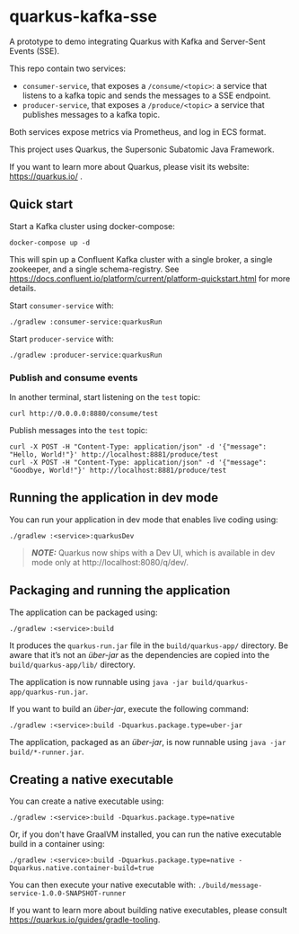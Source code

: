 # quarkus-kafka-sse

A prototype to demo integrating Quarkus with Kafka and Server-Sent Events (SSE).

This repo contain two services:
- `consumer-service`, that exposes a `/consume/<topic>`: a service that listens to a kafka topic and sends the messages to a SSE endpoint.
- `producer-service`, that exposes a `/produce/<topic>` a service that publishes messages to a kafka topic.

Both services expose metrics via Prometheus, and log in ECS format.

This project uses Quarkus, the Supersonic Subatomic Java Framework.

If you want to learn more about Quarkus, please visit its website: https://quarkus.io/ .

## Quick start

Start a Kafka cluster using docker-compose:
```shell script
docker-compose up -d
```
This will spin up a Confluent Kafka cluster with a single broker, a single zookeeper, and a single schema-registry.
See https://docs.confluent.io/platform/current/platform-quickstart.html for more details.


Start `consumer-service` with:
```commandline
./gradlew :consumer-service:quarkusRun
```

Start `producer-service` with:
```commandline
./gradlew :producer-service:quarkusRun
```

### Publish and consume events
In another terminal, start listening on the `test` topic:
```commandline
curl http://0.0.0.0:8880/consume/test
```

Publish messages into the `test` topic:
```commandline
curl -X POST -H "Content-Type: application/json" -d '{"message": "Hello, World!"}' http://localhost:8881/produce/test
curl -X POST -H "Content-Type: application/json" -d '{"message": "Goodbye, World!"}' http://localhost:8881/produce/test
```



## Running the application in dev mode

You can run your application in dev mode that enables live coding using:
```shell script
./gradlew :<service>:quarkusDev
```

> **_NOTE:_**  Quarkus now ships with a Dev UI, which is available in dev mode only at http://localhost:8080/q/dev/.

## Packaging and running the application

The application can be packaged using:
```shell script
./gradlew :<service>:build
```
It produces the `quarkus-run.jar` file in the `build/quarkus-app/` directory.
Be aware that it’s not an _über-jar_ as the dependencies are copied into the `build/quarkus-app/lib/` directory.

The application is now runnable using `java -jar build/quarkus-app/quarkus-run.jar`.

If you want to build an _über-jar_, execute the following command:
```shell script
./gradlew :<service>:build -Dquarkus.package.type=uber-jar
```

The application, packaged as an _über-jar_, is now runnable using `java -jar build/*-runner.jar`.

## Creating a native executable

You can create a native executable using: 
```shell script
./gradlew :<service>:build -Dquarkus.package.type=native
```

Or, if you don't have GraalVM installed, you can run the native executable build in a container using: 
```shell script
./gradlew :<service>:build -Dquarkus.package.type=native -Dquarkus.native.container-build=true
```

You can then execute your native executable with: `./build/message-service-1.0.0-SNAPSHOT-runner`

If you want to learn more about building native executables, please consult https://quarkus.io/guides/gradle-tooling.
